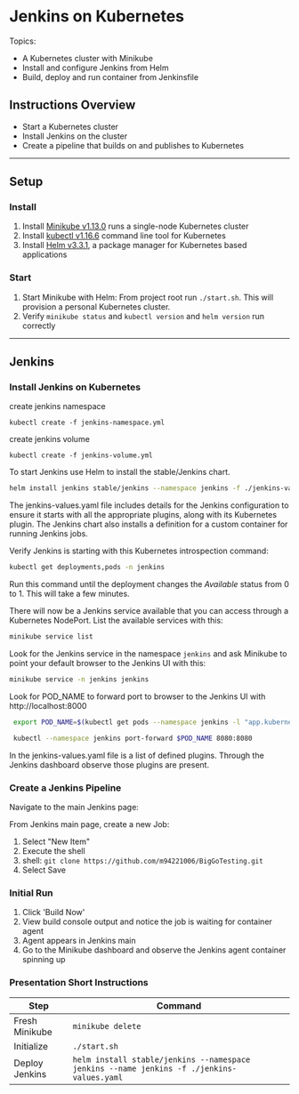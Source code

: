 # Jenkins on Kubernetes ##

Topics:

- A Kubernetes cluster with Minikube
- Install and configure Jenkins from Helm
- Build, deploy and run container from Jenkinsfile

## Instructions Overview ##

- Start a Kubernetes cluster
- Install Jenkins on the cluster
- Create a pipeline that builds on and publishes to Kubernetes

------------

## Setup ##

### Install ##

1. Install [Minikube v1.13.0](https://kubernetes.io/docs/tasks/tools/install-minikube/) runs a single-node Kubernetes cluster
1. Install [kubectl v1.16.6](https://kubernetes.io/docs/tasks/tools/install-kubectl//) command line tool for Kubernetes
1. Install [Helm v3.3.1](https://docs.helm.sh/using_helm/), a package manager for Kubernetes based applications

### Start ###

1. Start Minikube with Helm: From project root run `./start.sh`. This will provision a personal Kubernetes cluster.
1. Verify `minikube status` and `kubectl version` and `helm version` run correctly

------------

## Jenkins ##

### Install Jenkins on Kubernetes ###

create jenkins namespace

`kubectl create -f jenkins-namespace.yml`

create jenkins volume

`kubectl create -f jenkins-volume.yml`

To start Jenkins use Helm to install the stable/Jenkins chart.

``` sh
helm install jenkins stable/jenkins --namespace jenkins -f ./jenkins-values.yaml
```

The jenkins-values.yaml file includes details for the Jenkins configuration to ensure it starts with all the appropriate plugins, along with its Kubernetes plugin. The Jenkins chart also installs a definition for a custom container for running Jenkins jobs.


Verify Jenkins is starting with this Kubernetes introspection command:

``` sh
kubectl get deployments,pods -n jenkins
```

Run this command until the deployment changes the *Available* status from 0 to 1. This will take a few minutes.

There will now be a Jenkins service available that you can access through a Kubernetes NodePort. List the available services with this:

``` sh
minikube service list
```

Look for the Jenkins service in the namespace `jenkins` and ask Minikube to point your default browser to the Jenkins UI with this:

``` sh
minikube service -n jenkins jenkins
```

Look for POD_NAME to forward port to browser to the Jenkins UI with http://localhost:8000

``` sh
 export POD_NAME=$(kubectl get pods --namespace jenkins -l "app.kubernetes.io/component=jenkins-master" -l "app.kubernetes.io/instance=jenkins" -o jsonpath="{.items[0].metadata.name}")\n

 kubectl --namespace jenkins port-forward $POD_NAME 8080:8080
```

In the jenkins-values.yaml file is a list of defined plugins. Through the Jenkins dashboard observe those plugins are present.

### Create a Jenkins Pipeline ###

Navigate to the main Jenkins page:

From Jenkins main page, create a new Job:

1. Select "New Item"
1. Execute the shell
1. shell: `git clone https://github.com/m94221006/BigGoTesting.git`  
1. Select Save

### Initial Run ###

1. Click 'Build Now'
1. View build console output and notice the job is waiting for container agent
1. Agent appears in Jenkins main
1. Go to the Minikube dashboard and observe the Jenkins agent container spinning up

### Presentation Short Instructions ###

| Step                       | Command
|----------------------------|---------
| Fresh Minikube             | `minikube delete`
| Initialize                 | `./start.sh`
| Deploy Jenkins             | `helm install stable/jenkins --namespace jenkins --name jenkins -f ./jenkins-values.yaml`

